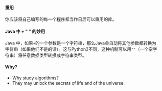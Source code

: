 #### 重用
你应该将自己编写的每一个程序都当作日后可以重用的库。
#### Java 中 + " " 的妙用
Java 中，如果```+```的一个参数是一个字符串，那么Java会自动将其他参数都转换为字符串（如果他们不是的话）。这与Python3不同，这种机制可以用```""```（一个空字符串）将任意数据类型转换成字符串类型。
#### Why?
- Why study algorithms?
- They may unlock the secrets of life and of the universe.
